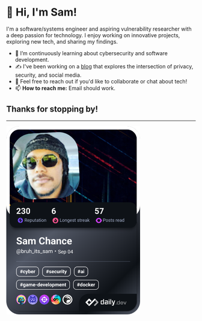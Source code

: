 # 👋 Hi, I'm Sam!

I'm a software/systems engineer and aspiring vulnerability researcher with a deep passion for technology. I enjoy working on innovative projects, exploring new tech, and sharing my findings.

- 🌱 I’m continuously learning about cybersecurity and software development.
- ✍️ I've been working on a [blog](https://nullexport.substack.com/) that explores the intersection of privacy, security, and social media.
- 💬 Feel free to reach out if you'd like to collaborate or chat about tech!
- 📫 **How to reach me:** Email should work.

## Thanks for stopping by!

---
<a href="https://app.daily.dev/bruh_its_sam"><img src="./devcard.png" width="356" alt="bruh_its_sam's Dev Card"/></a>

<!--
**sec252/sec252** is a ✨ _special_ ✨ repository because its `README.md` (this file) appears on your GitHub profile.

Here are some ideas to get you started:

- 🔭 I’m currently working on ...
- 🌱 I’m currently learning a bunch of things
- 👯 I’m looking to collaborate on ...
- 🤔 I’m looking for help with ...
- 💬 Ask me about ...
- 📫 How to reach me: ...
- 😄 Pronouns: ...
- ⚡ Fun fact: ...
-->
